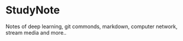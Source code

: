 # StudyNote
Notes of deep learning, git commonds, markdown, computer network, stream media and more..
